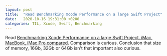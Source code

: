 ```yaml
---
layout: post
title:  "Read Benchmarking Xcode Performance on a large Swift Project"
date:   2020-10-16 19:31:00 +0200
categories: TIL, Xcode, Swift, Benchmarking
---
```

Read [Benchmarking Xcode Performance on a large Swift Project. iMac, MacBook, iMac Pro compared](https://maximeremenko.com/benchmarking-xcode-performance-using-swift-imac-macbook-comparison). Comparison is curious. Conclusion that size of memory, 16Gb, 32Gb or 64Gb isn't that important also curious.
